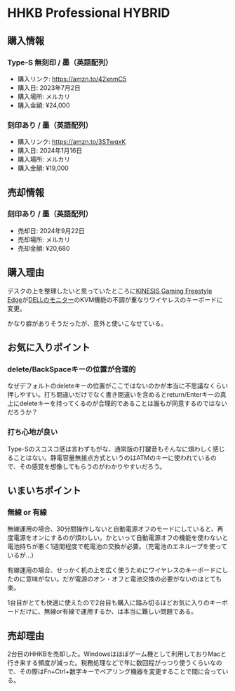 # HHKB Professional HYBRID
## 購入情報
### Type-S 無刻印 / 墨（英語配列）
- 購入リンク: <https://amzn.to/42xnmC5>
- 購入日: 2023年7月2日
- 購入場所: メルカリ
- 購入金額: ¥24,000
### 刻印あり / 墨（英語配列）
- 購入リンク: <https://amzn.to/3STwqxK>
- 購入日: 2024年1月16日
- 購入場所: メルカリ
- 購入金額: ¥19,000
## 売却情報
### 刻印あり / 墨（英語配列）
- 売却日: 2024年9月22日
- 売却場所: メルカリ
- 売却金額: ¥20,680
## 購入理由
デスクの上を整理したいと思っていたところに[KINESIS Gaming Freestyle Edge](computers-and-accessories/KINESIS-Gaming-Freestyle-Edge.md)が[DELLのモニター](computers-and-accessories/DELL-U2723QE.md)のKVM機能の不調が重なりワイヤレスのキーボードに変更。

かなり癖がありそうだったが、意外と使いこなせている。

## お気に入りポイント
### delete/BackSpaceキーの位置が合理的
なぜデフォルトのdeleteキーの位置がここではないのかが本当に不思議なくらい押しやすい。打ち間違いだけでなく書き間違いを含めるとreturn/Enterキーの真上にdeleteキーを持ってくるのが合理的であることは誰もが同意するのではないだろうか？
### 打ち心地が良い
Type-Sのスコスコ感は言わずもがな、通常版の打鍵音もそんなに煩わしく感じることはない。静電容量無接点方式というのはATMのキーに使われているので、その感覚を想像してもらうのがわかりやすいだろう。
## いまいちポイント
###  無線 or 有線
無線運用の場合、30分間操作しないと自動電源オフのモードにしていると、再度電源をオンにするのが煩わしい。かといって自動電源オフの機能を使わないと電池持ちが悪く1週間程度で乾電池の交換が必要。（充電池のエネループを使っているが…）

有線運用の場合、せっかく机の上を広く使うためにワイヤレスのキーボードにしたのに意味がない。だが電源のオン・オフと電池交換の必要がないのはとても楽。

1台目がとても快適に使えたので2台目も購入に踏み切るほどお気に入りのキーボードだけに、無線or有線で運用するか、は本当に難しい問題である。

## 売却理由
2台目のHHKBを売却した。Windowsはほぼゲーム機として利用しておりMacと行き来する頻度が減った。税務処理などで年に数回程がっつり使うくらいなので、その際はFn+Ctrl+数字キーでペアリング機器を変更することで間に合っている。